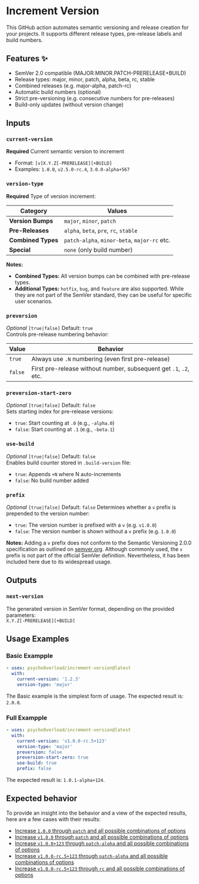 # Increment Version
This GitHub action automates semantic versioning and release creation for your projects. It supports different release types, pre-release labels and build numbers.

## Features ✨
- SemVer 2.0 compatible (MAJOR.MINOR.PATCH-PRERELEASE+BUILD)
- Release types: major, minor, patch, alpha, beta, rc, stable
- Combined releases (e.g. major-alpha, patch-rc)
- Automatic build numbers (optional)
- Strict pre-versioning (e.g. consecutive numbers for pre-releases)
- Build-only updates (without version change)

## Inputs

### `current-version`  
**Required** Current semantic version to increment  
- Format: `[v]X.Y.Z[-PRERELEASE][+BUILD]`  
- Examples: `1.0.0`, `v2.5.0-rc.4`, `3.0.0-alpha+567`

### `version-type`  
**Required** Type of version increment:  

| Category        | Values                                                                |
|-----------------|-----------------------------------------------------------------------|
| **Version Bumps** | `major`, `minor`, `patch`                                           |
| **Pre-Releases**  | `alpha`, `beta`, `pre`, `rc`, `stable`                              |
| **Combined Types**| `patch-alpha`, `minor-beta`, `major-rc` etc.                        |
| **Special**       | `none` (only build number)                                          |

**Notes:**  
- **Combined Types:** All version bumps can be combined with pre-release types.  
- **Additional Types:** `hotfix`, `bug`, and `feature` are also supported. While they are not part of the SemVer standard, they can be useful for specific user scenarios.

### `preversion`  
*Optional* `[true|false]` Default: `true`  
Controls pre-release numbering behavior:  

| Value  | Behavior                                                                 |
|--------|--------------------------------------------------------------------------|
| `true` | Always use `.N` numbering (even first pre-release)                       |
| `false`| First pre-release without number, subsequent get `.1`, `.2`, etc.        |

### `preversion-start-zero`  
*Optional* `[true|false]` Default: `false`  
Sets starting index for pre-release versions:  
- `true`: Start counting at `.0` (e.g., `-alpha.0`)  
- `false`: Start counting at `.1` (e.g., `-beta.1`)  

### `use-build`  
*Optional* `[true|false]` Default: `false`  
Enables build counter stored in `.build-version` file:  
- `true`: Appends `+N` where N auto-increments  
- `false`: No build number added  

### `prefix`
*Optional* `[true|false]` Default: `false`
Determines whether a `v` prefix is prepended to the version number:  
- `true`: The version number is prefixed with a `v` (e.g. `v1.0.0`)  
- `false`: The version number is shown without a `v` prefix (e.g. `1.0.0`)

**Notes:**
Adding a `v` prefix does not conform to the Semantic Versioning 2.0.0 specification as outlined on [semver.org](https://semver.org/). Although commonly used, the `v` prefix is not part of the official SemVer definition. Nevertheless, it has been included here due to its widespread usage.

## Outputs

### `next-version`  
The generated version in SemVer format, depending on the provided parameters:  
`X.Y.Z[-PRERELEASE][+BUILD]`

## Usage Examples

### Basic Exampple

```yaml
- uses: psycho0verload/increment-version@latest
  with:
    current-version: '1.2.3'
    version-type: 'major'
```
The Basic example is the simplest form of usage. The expected result is: `2.0.0`.

### Full Exampple

```yaml
- uses: psycho0verload/increment-version@latest
  with:
    current-version: 'v1.0.0-rc.5+123'
    version-type: 'major'
    preversion: false
    preversion-start-zero: true
    use-build: true
    prefix: false
```
The expected result is: `1.0.1-alpha+124`.

## Expected behavior
To provide an insight into the behavior and a view of the expected results, here are a few cases with their results:
- [Increase `1.0.0` through `patch` and all possible combinations of options](docu/expected_behavior_1.0.0_patch.md)
- [Increase `v1.0.0` through `patch` and all possible combinations of options](docu/expected_behavior_v1.0.0_patch.md)
- [Increase `v1.0.0+123` through `patch-alpha` and all possible combinations of options](docu/expected_behavior_v1.0.0+123_patch-alpha.md)
- [Increase `v1.0.0-rc.5+123` through `patch-alpha` and all possible combinations of options](docu/expected_behavior_v1.0.0-rc.5+123_patch-alpha.md)
- [Increase `v1.0.0-rc.5+123` through `rc` and all possible combinations of options](docu/expected_behavior_v1.0.0-rc.5+123_rc.md)